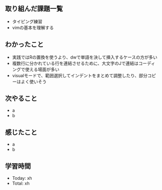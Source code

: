 ## 取り組んだ課題一覧
- タイピング練習
- vimの基本を理解する
## わかったこと
- 実践ではRの置換を使うより、dwで単語を決して挿入するケースの方が多い
- 複数行に分かれている行を連結させるために、大文字のJで連結はコーディングで使える場面が多い
- visualモードで、範囲選択してインデントをまとめて調整したり、部分コピーはよく使いそう
## 次やること
- a
- b
## 感じたこと
- a
- b
## 学習時間
- Today: xh
- Total: xh
